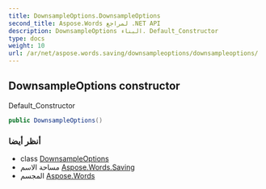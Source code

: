 ```yaml
---
title: DownsampleOptions.DownsampleOptions
second_title: Aspose.Words لمراجع .NET API
description: DownsampleOptions البناء. Default_Constructor
type: docs
weight: 10
url: /ar/net/aspose.words.saving/downsampleoptions/downsampleoptions/
---
```

## DownsampleOptions constructor

Default_Constructor

```csharp
public DownsampleOptions()
```

### أنظر أيضا

* class [DownsampleOptions](../)
* مساحة الاسم [Aspose.Words.Saving](../../downsampleoptions/)
* المجسم [Aspose.Words](../../../)


